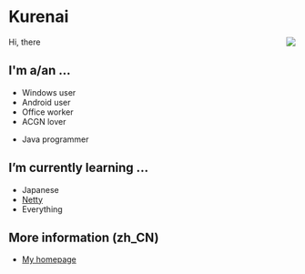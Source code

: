 # Kurenai
<img align="right" src="https://github-readme-stats.vercel.app/api?username=KurenaiRyu&show_icons=true&hide_border=true&icon_color=586069&title_color=a0a9af">

Hi, there

## I'm a/an ...
  - Windows user
  - Android user
  - Office worker
  - ACGN lover

<img align="right" src="https://count.getloli.com/get/@kurenai.moe?theme=rule34" alt="">

  - Java programmer

            



## I’m currently learning ...

<img align="right" src="https://bgm.tv/chart/img/161589" alt="">

  - Japanese
  - [Netty](https://github.com/netty/netty)
  - Everything
  

## More information (zh_CN)
  - [My homepage](https://www.kurenai.moe)
  
